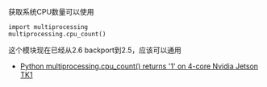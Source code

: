 获取系统CPU数量可以使用

```
import multiprocessing
multiprocessing.cpu_count()
```

这个模块现在已经从2.6 backport到2.5，应该可以通用

* [Python multiprocessing.cpu_count() returns '1' on 4-core Nvidia Jetson TK1](http://stackoverflow.com/questions/31344582/python-multiprocessing-cpu-count-returns-1-on-4-core-nvidia-jetson-tk1)